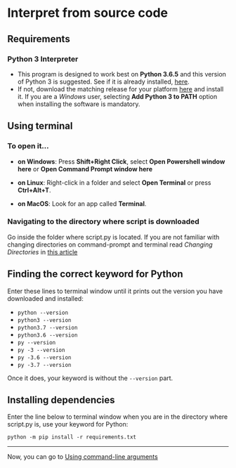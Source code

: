 # Interpret from source code
## Requirements
### Python 3 Interpreter
- This program is designed to work best on **Python 3.6.5** and this version of Python 3 is suggested. See if it is already installed, [here](#finding-the-correct-keyword-for-python).  
- If not, download the matching release for your platform [here](https://www.python.org/downloads/) and install it. If you are a *Windows* user, selecting **Add Python 3 to PATH** option when installing the software is mandatory.   

## Using terminal
### To open it...
-  **on Windows**: Press **Shift+Right Click**, select **Open Powershell window here** or **Open Command Prompt window here**
  
- **on Linux**: Right-click in a folder and select **Open Terminal** or press **Ctrl+Alt+T**.
  
- **on MacOS**: Look for an app called **Terminal**.
  
### Navigating to the directory where script is downloaded
Go inside the folder where script.py is located. If you are not familiar with changing directories on command-prompt and terminal read *Changing Directories* in [this article](https://lifehacker.com/5633909/who-needs-a-mouse-learn-to-use-the-command-line-for-almost-anything)

## Finding the correct keyword for Python
Enter these lines to terminal window until it prints out the version you have downloaded and installed:
  
- `python --version`
- `python3 --version`
- `python3.7 --version`
- `python3.6 --version`
- `py --version`
- `py -3 --version`
- `py -3.6 --version`
- `py -3.7 --version`
  
Once it does, your keyword is without the `--version` part. 

## Installing dependencies
Enter the line below to terminal window when you are in the directory where script.py is, use your keyword for Python:
```console
python -m pip install -r requirements.txt
```
  
---
  
Now, you can go to [Using command-line arguments](COMMAND_LINE_ARGUMENTS.md)
